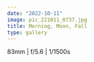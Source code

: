 ```yaml
---
date: "2022-10-11"
image: pic_221011_0737.jpg
title: Morning, Moon, Fall
type: gallery
---
```


83mm | f/5.6 | 1/1500s